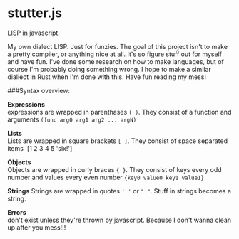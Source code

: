 # stutter.js
LISP in javascript.

My own dialect LISP. Just for funzies.  The goal of this project isn't to make a pretty compiler, or anything nice at all. 
It's so figure stuff out for myself and have fun.  I've done some research on how to make languages, but of course I'm probably
doing something wrong.  I hope to make a similar dialiect in Rust when I'm done with this. Have fun reading my mess!

###Syntax overview:

**Expressions**  
expressions are wrapped in parenthases `( )`. They consist of a function and arguments `(func arg0 arg1 arg2 ... argN)`

**Lists**  
Lists are wrapped in square brackets `[ ]`. They consist of space separated items `[1 2 3 4 5 'six!']

**Objects**  
Objects are wrapped in curly braces `{ }`.  They consist of keys every odd number and values every even number `{key0 value0 key1 value1}`

**Strings**
Strings are wrapped in quotes `' '` or `" "`.  Stuff in strings becomes a string.

**Errors**  
don't exist unless they're thrown by javascript.  Because I don't wanna clean up after you mess!!!
